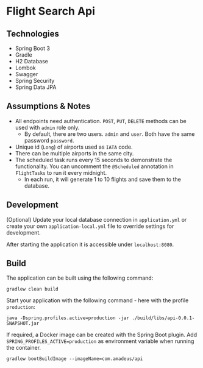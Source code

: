 # Flight Search Api

## Technologies

- Spring Boot 3
- Gradle
- H2 Database
- Lombok
- Swagger
- Spring Security
- Spring Data JPA

## Assumptions & Notes

- All endpoints need authentication. `POST`, `PUT`, `DELETE` methods can be used with `admin` role only.
    - By default, there are two users. `admin` and `user`. Both have the same password `password`.
- Unique id (`Long`) of airports used as `IATA` code.
- There can be multiple airports in the same city.
- The scheduled task runs every 15 seconds to demonstrate the functionality. You can uncomment the `@Scheduled`
  annotation
  in `FlightTasks` to run it every midnight.
    - In each run, it will generate 1 to 10 flights and save them to the database.

## Development

(Optional) Update your local database connection in `application.yml` or create your own `application-local.yml` file to
override
settings for development.

After starting the application it is accessible under `localhost:8080`.

## Build

The application can be built using the following command:

```
gradlew clean build
```

Start your application with the following command - here with the profile `production`:

```
java -Dspring.profiles.active=production -jar ./build/libs/api-0.0.1-SNAPSHOT.jar
```

If required, a Docker image can be created with the Spring Boot plugin. Add `SPRING_PROFILES_ACTIVE=production` as
environment variable when running the container.

```
gradlew bootBuildImage --imageName=com.amadeus/api
```